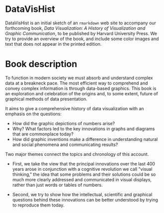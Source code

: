 
# DataVisHist

<!-- badges: start -->
<!-- badges: end -->


DataVisHist is an initial sketch of an `rmarkdown` web site to accompany our forthcoming book,
*Data Visualization: A History of Visualization and Graphic Communication*,
to be published by Harvard University Press.
We try to provide an overview of the book, and include some color images and text that does not appear in the printed edition.


# Book description

To function in modern society we must absorb and understand complex data at a breakneck pace. The most efficient way to comprehend and convey complex information is through data-based graphics. This book is an exploration and celebration of the origins and, to some extent, future of graphical methods of data presentation.

It aims to give a comprehensive history of data visualization with an emphasis on the questions: 

* How did the graphic depictions of numbers arise? 
* Why? What factors led to the key innovations in graphs and diagrams that are commonplace today? 
* How did graphic inventions make a difference in understanding natural and social phenomena and communicating results?

Two major themes connect the topics and chronology of this account. 

* First, we take the view that the principal innovations over the last 400 years arose in conjunction with a cognitive revolution we call "visual thinking," the idea that some problems and their solutions could be so much more clearly addressed and communicated in visual displays, rather than just words or tables of numbers. 

* Second, we try to show how the intellectual, scientific and graphical questions behind these innovations can be better understood by trying to reproduce them today.


